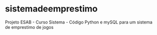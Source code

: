 # sistemadeemprestimo
Projeto ESAB - Curso Sistema - Código Python e mySQL para um sistema de emprestimo de jogos
